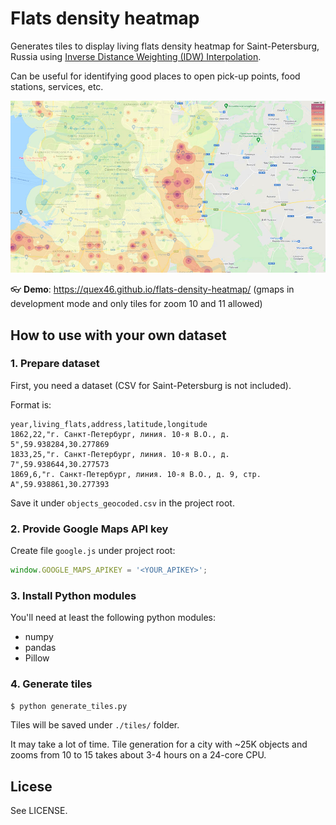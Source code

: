 # Flats density heatmap

Generates tiles to display living flats density heatmap for Saint-Petersburg, Russia 
using [Inverse Distance Weighting (IDW) Interpolation](https://gisgeography.com/inverse-distance-weighting-idw-interpolation/).

Can be useful for identifying good places to open pick-up points, food stations, services, etc.

![Preview](img/preview.jpg)

:eyeglasses: **Demo**: https://quex46.github.io/flats-density-heatmap/ (gmaps in development mode and only tiles for zoom 10 and 11 allowed)

## How to use with your own dataset

### 1. Prepare dataset

First, you need a dataset (CSV for Saint-Petersburg is not included).

Format is:

```
year,living_flats,address,latitude,longitude
1862,22,"г. Санкт-Петербург, линия. 10-я В.О., д. 5",59.938284,30.277869
1833,25,"г. Санкт-Петербург, линия. 10-я В.О., д. 7",59.938644,30.277573
1869,6,"г. Санкт-Петербург, линия. 10-я В.О., д. 9, стр. А",59.938861,30.277393
```

Save it under `objects_geocoded.csv` in the project root.

### 2. Provide Google Maps API key

Create file `google.js` under project root:

```js
window.GOOGLE_MAPS_APIKEY = '<YOUR_APIKEY>';
```

### 3. Install Python modules

You'll need at least the following python modules:
- numpy
- pandas
- Pillow

### 4. Generate tiles

```bash
$ python generate_tiles.py
```

Tiles will be saved under `./tiles/` folder.

It may take a lot of time. Tile generation for a city with ~25K objects and 
zooms from 10 to 15 takes about 3-4 hours on a 24-core CPU.

## Licese

See LICENSE.



